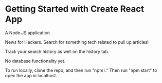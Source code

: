 # Getting Started with Create React App

A Node JS application

News for Hackers. Search for something tech related to pull up articles!

Track your search history as well on the history tab.

No database functionality yet.

To run locally, clone the repo, and then run "npm i." Then run "npm start" to open the app in localhost.